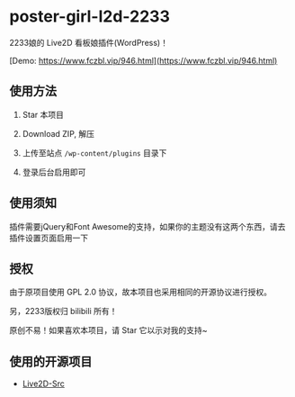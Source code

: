 # poster-girl-l2d-2233
2233娘的 Live2D 看板娘插件(WordPress)！

[Demo: https://www.fczbl.vip/946.html](https://www.fczbl.vip/946.html)

## 使用方法
1. Star 本项目

2. Download ZIP, 解压

3. 上传至站点 `/wp-content/plugins` 目录下

4. 登录后台启用即可

## 使用须知
插件需要jQuery和Font Awesome的支持，如果你的主题没有这两个东西，请去插件设置页面启用一下

## 授权
由于原项目使用 GPL 2.0 协议，故本项目也采用相同的开源协议进行授权。

另，2233版权归 bilibili 所有！

原创不易！如果喜欢本项目，请 Star 它以示对我的支持~

## 使用的开源项目
 - [Live2D-Src](https://github.com/journey-ad/live2d_src)